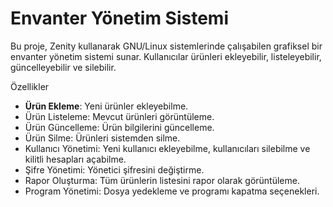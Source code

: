 # Envanter Yönetim Sistemi
Bu proje, Zenity kullanarak GNU/Linux sistemlerinde çalışabilen grafiksel bir envanter yönetim sistemi sunar. Kullanıcılar ürünleri ekleyebilir, listeleyebilir, güncelleyebilir ve silebilir. 

Özellikler

* **Ürün Ekleme**: Yeni ürünler ekleyebilme.
* Ürün Listeleme: Mevcut ürünleri görüntüleme.
* Ürün Güncelleme: Ürün bilgilerini güncelleme.
* Ürün Silme: Ürünleri sistemden silme.
* Kullanıcı Yönetimi: Yeni kullanıcı ekleyebilme, kullanıcıları silebilme ve kilitli hesapları açabilme.
* Şifre Yönetimi: Yönetici şifresini değiştirme.
* Rapor Oluşturma: Tüm ürünlerin listesini rapor olarak görüntüleme.
* Program Yönetimi: Dosya yedekleme ve programı kapatma seçenekleri.
